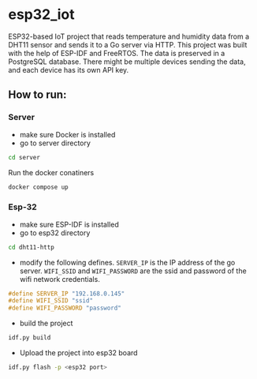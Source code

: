 # esp32_iot

ESP32-based IoT project that reads temperature and humidity data from a DHT11 sensor and sends it to a Go server via HTTP. This project was built with the help of ESP-IDF and FreeRTOS. The data is preserved in a PostgreSQL database. There might be multiple devices sending the data, and each device has its own API key.

## How to run:
### Server
<!-- - go to server directory
```bash
cd server
```
- build the project
```bash
go mod download
go run api/main.go
``` -->
- make sure Docker is installed
- go to server directory
```bash
cd server
```
Run the docker conatiners
```bash
docker compose up
```

### Esp-32
- make sure ESP-IDF is installed
- go to esp32 directory
```bash
cd dht11-http
```
- modify the following defines. `SERVER_IP` is the IP address of the go server. `WIFI_SSID` and `WIFI_PASSWORD` are the ssid and password of the wifi network credentials.
```c
#define SERVER_IP "192.168.0.145"
#define WIFI_SSID "ssid"
#define WIFI_PASSWORD "password"
```
- build the project
```bash
idf.py build
```
- Upload the project into esp32 board
```bash
idf.py flash -p <esp32 port>
```
